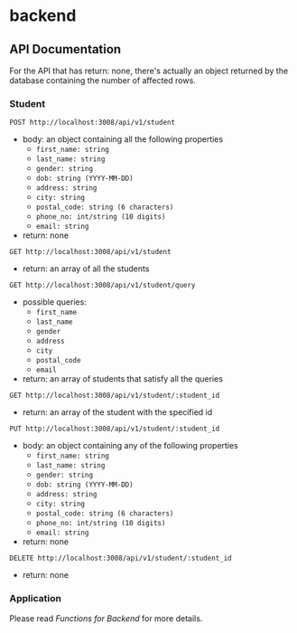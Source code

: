 # backend

## API Documentation

For the API that has return: none, there's actually an object returned by the database containing the number of affected
rows.

### Student

`POST http://localhost:3008/api/v1/student`

- body: an object containing all the following properties
    - `first_name: string`
    - `last_name: string`
    - `gender: string`
    - `dob: string (YYYY-MM-DD)`
    - `address: string`
    - `city: string`
    - `postal_code: string (6 characters)`
    - `phone_no: int/string (10 digits)`
    - `email: string`
- return: none

`GET http://localhost:3008/api/v1/student`

- return: an array of all the students

`GET http://localhost:3008/api/v1/student/query`

- possible queries:
    - `first_name`
    - `last_name`
    - `gender`
    - `address`
    - `city`
    - `postal_code`
    - `email`
- return: an array of students that satisfy all the queries

`GET http://localhost:3008/api/v1/student/:student_id`

- return: an array of the student with the specified id

`PUT http://localhost:3008/api/v1/student/:student_id`

- body: an object containing any of the following properties
    - `first_name: string`
    - `last_name: string`
    - `gender: string`
    - `dob: string (YYYY-MM-DD)`
    - `address: string`
    - `city: string`
    - `postal_code: string (6 characters)`
    - `phone_no: int/string (10 digits)`
    - `email: string`
- return: none

`DELETE http://localhost:3008/api/v1/student/:student_id`

- return: none

### Application

Please read *Functions for Backend* for more details.

